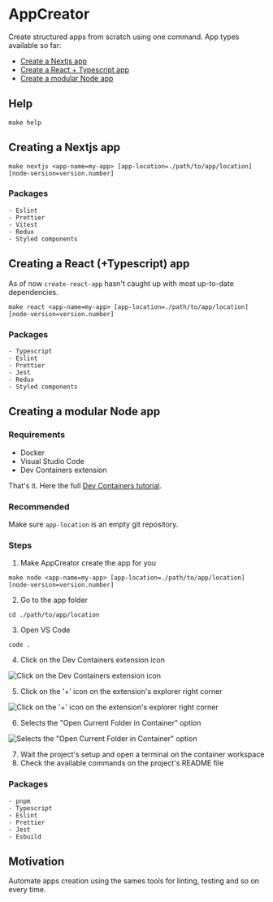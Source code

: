 # AppCreator

Create structured apps from scratch using one command. App types available so far:

- [Create a Nextjs app](#creating-a-nextjs-app)
- [Create a React + Typescript app](#creating-a-react-typescript-app)
- [Create a modular Node app](#creating-a-modular-node-app)

## Help
```shell
make help
```

## Creating a Nextjs app

```shell
make nextjs <app-name=my-app> [app-location=./path/to/app/location] [node-version=version.number]
```

### Packages
```
- Eslint
- Prettier
- Vitest
- Redux
- Styled components
```

## Creating a React (+Typescript) app

As of now `create-react-app` hasn't caught up with most up-to-date dependencies.

```shell
make react <app-name=my-app> [app-location=./path/to/app/location] [node-version=version.number]
```

### Packages
```
- Typescript
- Eslint
- Prettier
- Jest
- Redux
- Styled components
```

## Creating a modular Node app

### Requirements

- Docker
- Visual Studio Code
- Dev Containers extension

That's it. Here the full [Dev Containers tutorial](https://code.visualstudio.com/docs/devcontainers/tutorial).

### Recommended
Make sure `app-location` is an empty git repository.

### Steps
1. Make AppCreator create the app for you
```shell
make node <app-name=my-app> [app-location=./path/to/app/location] [node-version=version.number]
```
2. Go to the app folder
```shell
cd ./path/to/app/location
```
3. Open VS Code
```shell
code .
```
4. Click on the Dev Containers extension icon

![Click on the Dev Containers extension icon](https://github.com/jwasham/coding-interview-university/assets/5504589/787c47e5-77be-4ca7-92cc-93905fdaeeea)

5. Click on the '+' icon on the extension's explorer right corner

![Click on the '+' icon on the extension's explorer right corner](https://github.com/jwasham/coding-interview-university/assets/5504589/f7b820bd-deda-4a94-8bad-361fe238c8dd)

6. Selects the "Open Current Folder in Container" option

![Selects the "Open Current Folder in Container" option](https://github.com/jwasham/coding-interview-university/assets/5504589/701361ee-7eb0-4a5a-b67e-cd0ea23d2080)

7. Wait the project's setup and open a terminal on the container workspace
8. Check the available commands on the project's README file

### Packages
```
- pnpm
- Typescript
- Eslint
- Prettier
- Jest
- Esbuild
```

## Motivation

Automate apps creation using the sames tools for linting, testing and so on every time.

<!--
[TODO]
## Creating a rails app
## Creating a modular Node app


```shell
make node-app app-name ./path/to/app/location
```

### Requirements

- Docker
- Visual Studio Code
- Dev Containers extension

That's it. Here the full [Dev Containers tutorial](https://code.visualstudio.com/docs/devcontainers/tutorial)
 -->
